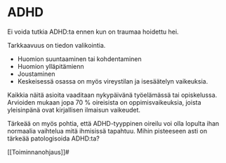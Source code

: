 # ADHD

Ei voida tutkia ADHD:ta ennen kun on traumaa hoidettu hei.

Tarkkaavuus on tiedon valikointia.
  - Huomion suuntaaminen tai kohdentaminen
  - Huomion ylläpitämienn
  - Joustaminen
  - Keskeisessä osassa on myös vireystilan ja isesäätelyn vaikeuksia.

Kaikkia näitä asioita vaaditaan nykypäivänä työelämässä tai opiskelussa.
Arvioiden mukaan jopa 70 % oireisista on oppimisvaikeuksia, joista yleisinpänä ovat kirjallisen ilmaisun vaikeudet.

Tärkeää on myös pohtia, että ADHD-tyyppinen oireilu voi olla lopulta ihan normaalia vaihtelua mitä ihmisissä tapahtuu. Mihin pisteeseen asti on tärkeää patologisoida ADHD:ta?


[[Toiminnanohjaus]]#
